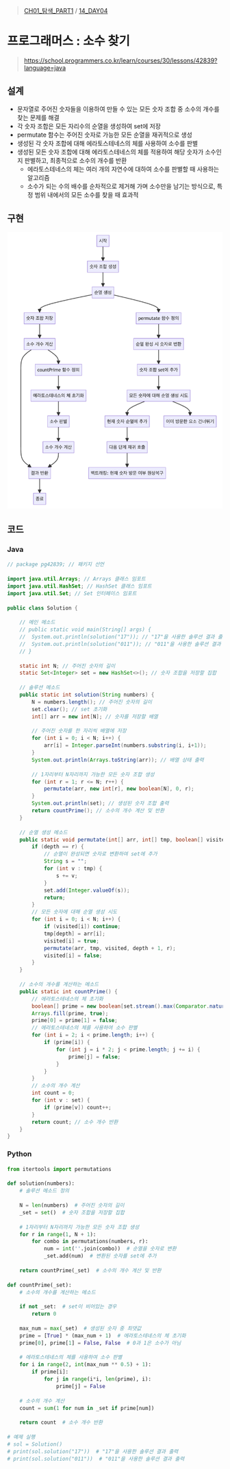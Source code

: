 > [CH01_탐색_PART1](../) / [14_DAY04](./)

# 프로그래머스 : 소수 찾기
> https://school.programmers.co.kr/learn/courses/30/lessons/42839?language=java

## 설계
- 문자열로 주어진 숫자들을 이용하여 만들 수 있는 모든 숫자 조합 중 소수의 개수를 찾는 문제를 해결
- 각 숫자 조합은 모든 자리수의 순열을 생성하여 set에 저장
- permutate 함수는 주어진 숫자로 가능한 모든 순열을 재귀적으로 생성
- 생성된 각 숫자 조합에 대해 에라토스테네스의 체를 사용하여 소수를 판별
- 생성된 모든 숫자 조합에 대해 에라토스테네스의 체를 적용하여 해당 숫자가 소수인지 판별하고, 최종적으로 소수의 개수를 반환
    - 에라토스테네스의 체는 여러 개의 자연수에 대하여 소수를 판별할 때 사용하는 알고리즘
    - 소수가 되는 수의 배수를 순차적으로 제거해 가며 소수만을 남기는 방식으로, 특정 범위 내에서의 모든 소수를 찾을 때 효과적

## 구현
![PRG_42839](./PRG_42839.png)

## 코드
### Java
```java
// package pg42839; // 패키지 선언

import java.util.Arrays; // Arrays 클래스 임포트
import java.util.HashSet; // HashSet 클래스 임포트
import java.util.Set; // Set 인터페이스 임포트

public class Solution {

    // 메인 메소드
	// public static void main(String[] args) {
	// 	System.out.println(solution("17")); // "17"을 사용한 솔루션 결과 출력
	// 	System.out.println(solution("011")); // "011"을 사용한 솔루션 결과 출력
	// }
	
	static int N; // 주어진 숫자의 길이
	static Set<Integer> set = new HashSet<>(); // 숫자 조합을 저장할 집합
	
	// 솔루션 메소드
	public static int solution(String numbers) {
		N = numbers.length(); // 주어진 숫자의 길이
		set.clear(); // set 초기화
		int[] arr = new int[N]; // 숫자를 저장할 배열
		
		// 주어진 숫자를 한 자리씩 배열에 저장
		for (int i = 0; i < N; i++) {
			arr[i] = Integer.parseInt(numbers.substring(i, i+1));
		}
		System.out.println(Arrays.toString(arr)); // 배열 상태 출력
		
		// 1자리부터 N자리까지 가능한 모든 숫자 조합 생성
		for (int r = 1; r <= N; r++) {			
			permutate(arr, new int[r], new boolean[N], 0, r);
		}
		System.out.println(set); // 생성된 숫자 조합 출력
		return countPrime(); // 소수의 개수 계산 및 반환
	}
		
	// 순열 생성 메소드
	public static void permutate(int[] arr, int[] tmp, boolean[] visited, int depth, int r) {
		if (depth == r) {
			// 순열이 완성되면 숫자로 변환하여 set에 추가
			String s = "";
			for (int v : tmp) {
				s += v;
			}
			set.add(Integer.valueOf(s));
			return;
		}
		// 모든 숫자에 대해 순열 생성 시도
		for (int i = 0; i < N; i++) {
			if (visited[i]) continue;
			tmp[depth] = arr[i];
			visited[i] = true;
			permutate(arr, tmp, visited, depth + 1, r);
			visited[i] = false;
		}
	}
	
	// 소수의 개수를 계산하는 메소드
	public static int countPrime() {
		// 에라토스테네스의 체 초기화
		boolean[] prime = new boolean[set.stream().max(Comparator.naturalOrder()).get() + 1];
		Arrays.fill(prime, true);
		prime[0] = prime[1] = false;
		// 에라토스테네스의 체를 사용하여 소수 판별
		for (int i = 2; i < prime.length; i++) {
			if (prime[i]) {
				for (int j = i * 2; j < prime.length; j += i) {
					prime[j] = false;
				}
			}
		}
		// 소수의 개수 계산
		int count = 0;
		for (int v : set) {
			if (prime[v]) count++;
		}
		return count; // 소수 개수 반환
	}
}
```
### Python
```python
from itertools import permutations

def solution(numbers):
    # 솔루션 메소드 정의

    N = len(numbers)  # 주어진 숫자의 길이
    _set = set()  # 숫자 조합을 저장할 집합

    # 1자리부터 N자리까지 가능한 모든 숫자 조합 생성
    for r in range(1, N + 1):
        for combo in permutations(numbers, r):
            num = int(''.join(combo))  # 순열을 숫자로 변환
            _set.add(num)  # 변환된 숫자를 set에 추가

    return countPrime(_set)  # 소수의 개수 계산 및 반환

def countPrime(_set):
    # 소수의 개수를 계산하는 메소드

    if not _set:  # set이 비어있는 경우
        return 0

    max_num = max(_set)  # 생성된 숫자 중 최댓값
    prime = [True] * (max_num + 1)  # 에라토스테네스의 체 초기화
    prime[0], prime[1] = False, False  # 0과 1은 소수가 아님

    # 에라토스테네스의 체를 사용하여 소수 판별
    for i in range(2, int(max_num ** 0.5) + 1):
        if prime[i]:
            for j in range(i*i, len(prime), i):
                prime[j] = False

    # 소수의 개수 계산
    count = sum(1 for num in _set if prime[num])

    return count  # 소수 개수 반환

# 예제 실행
# sol = Solution()
# print(sol.solution("17"))  # "17"을 사용한 솔루션 결과 출력
# print(sol.solution("011"))  # "011"을 사용한 솔루션 결과 출력
```